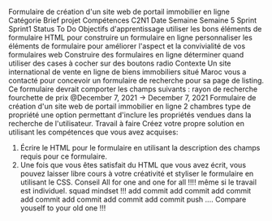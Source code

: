 Formulaire de création d'un site
web de portail immobilier en
ligne
Catégorie Brief projet
Compétences C2N1
Date
Semaine Semaine 5
Sprint Sprint1
Status To Do
Objectifs d'apprentissage
utiliser les bons éléments de formulaire HTML pour construire un formulaire en ligne
personnaliser les éléments de formulaire pour améliorer l'aspect et la convivialité de
vos formulaires web
Construire des formulaires en ligne
déterminer quand utiliser des cases à cocher sur des boutons radio
Contexte
Un site international de vente en ligne de biens immobiliers situé Maroc vous a contacté
pour concevoir un formulaire de recherche pour sa page de listing. Ce formulaire devrait
comporter les champs suivants :
rayon de recherche
fourchette de prix
@December 7, 2021 → December 7, 2021
Formulaire de création d'un site web de portail immobilier en ligne 2
chambres
type de propriété
une option permettant d'inclure les propriétés vendues dans la recherche de
l'utilisateur.
Travail à faire
Créez votre propre solution en utilisant les compétences que vous avez acquises:
1. Écrire le HTML pour le formulaire en utilisant la description des champs requis pour
ce formulaire.
2. Une fois que vous êtes satisfait du HTML que vous avez écrit, vous pouvez laisser
libre cours à votre créativité et styliser le formulaire en utilisant le CSS.
Conseil
All for one and one for all !!!! même si le travail est individuel. squad mindset !!!
add commit add commit add commit add commit add commit add commit add
commit push ....
Compare youself to your old one !!!